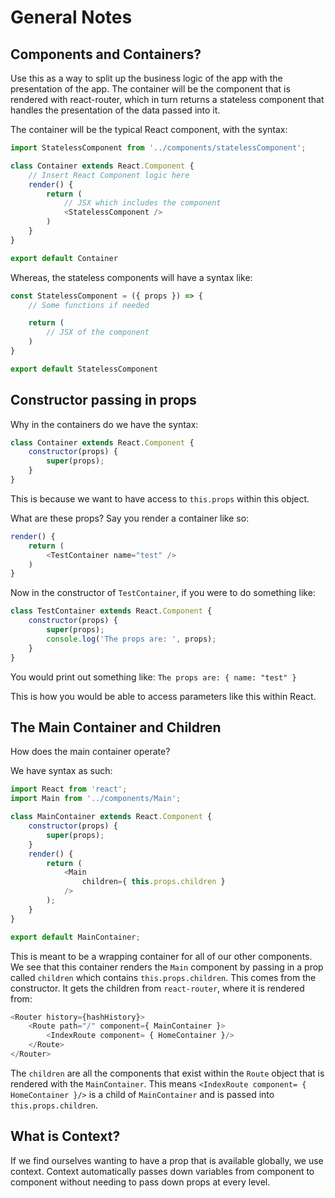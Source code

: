 # General Notes

## Components and Containers?
Use this as a way to split up the business logic of the app with the presentation of the app.
The container will be the component that is rendered with react-router, which in turn returns
a stateless component that handles the presentation of the data passed into it.

The container will be the typical React component, with the syntax:

```js
import StatelessComponent from '../components/statelessComponent';

class Container extends React.Component {
	// Insert React Component logic here
	render() {
		return (
			// JSX which includes the component
			<StatelessComponent />
		)
	}
}

export default Container
```

Whereas, the stateless components will have a syntax like:

```js
const StatelessComponent = ({ props }) => {
	// Some functions if needed

	return (
		// JSX of the component
	)
}

export default StatelessComponent
```

## Constructor passing in props
Why in the containers do we have the syntax:

```js
class Container extends React.Component {
	constructor(props) {
		super(props);
	}
}
```

This is because we want to have access to `this.props` within this object.

What are these props? Say you render a container like so:

```js
render() {
	return (
		<TestContainer name="test" />
	)
}
```

Now in the constructor of `TestContainer`, if you were to do something like:

```js
class TestContainer extends React.Component {
	constructor(props) {
		super(props);
		console.log('The props are: ', props);
	}
}
```

You would print out something like:
`The props are: { name: "test" }`

This is how you would be able to access parameters like this within React.

## The Main Container and Children
How does the main container operate?

We have syntax as such:

```js
import React from 'react';
import Main from '../components/Main';

class MainContainer extends React.Component {
	constructor(props) {
		super(props);
	}
	render() {
		return (
			<Main
				children={ this.props.children }
			/>
		);
	}
}

export default MainContainer;
```

This is meant to be a wrapping container for all of our other components. We see that this container renders the `Main` component by passing in a prop called `children` which contains
`this.props.children`. This comes from the constructor. It gets the children from `react-router`, where it is rendered from:

```js
<Router history={hashHistory}>
	<Route path="/" component={ MainContainer }>
		<IndexRoute component= { HomeContainer }/>
	</Route>
</Router>
```

The `children` are all the components that exist within the `Route` object that is rendered with the `MainContainer`. This means `<IndexRoute component= { HomeContainer }/>` is a child of `MainContainer` and is passed into `this.props.children`. 

## What is Context?
If we find ourselves wanting to have a prop that is available globally, we use context. Context
automatically passes down variables from component to component without needing to pass down 
props at every level.




